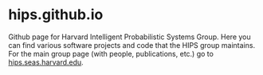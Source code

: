 hips.github.io
==============

Github page for Harvard Intelligent Probabilistic Systems Group.  Here you can find various software projects and code that the HIPS group maintains.  For the main group page (with people, publications, etc.) go to <a href="http://hips.seas.harvard.edu">hips.seas.harvard.edu</a>.
